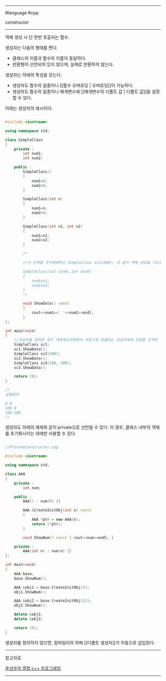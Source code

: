 
---

#language #cpp 

*constructor*

---

객체 생성 시 단 한번 호출되는 함수.

생성자는 다음의 형태를 띈다.
- 클래스의 이름과 함수의 이름이 동일하다.
- 반환형이 선언되어 있지 않으며, 실제로 반환하지 않는다.

생성자는 아래의 특성을 갖는다.
- 생성자도 함수의 일종이니 [[함수 오버로딩 | 오버로딩]]이 가능하다.
- 생성자도 함수의 일종이니 매개변수에 [[매개변수의 디폴트 값 | 디폴트 값]]을 설정할 수 있다.

아래는 생성자의 예시이다.

~~~cpp

#include <iostream>

using namespace std;

class SimpleClass
{
	private :
		int num1;
		int num2;

	public :
		SimpleClass()
		{
			num1=0;
			num2=0;
		}

		SimpleClass(int n)
		{
			num1=n;
			num2=0;
		}

		SimpleClass(int n1, int n2)
		{
			num1=n1;
			num2=n2;
		}

		/*

		//이 단락을 주석해제하고 SimpleClass sc2(100); 과 같이 객체 생성을 시도할 경우 컴파일 에러가 발생한다. SimpleClass(int n)과 이 단락의 생성자 중 뭘 호출해야 할 지 명확하지 않기 때문이다.

		SimpleClass(int n1=0;,int n2=0)
		{
			num1=n1;
			num2=n2;
		}
		*/

		void ShowData() const
		{
			cout<<num1<<' '<<num2<<endl;
		}
};

int main(void)
{
	//생성자를 정의한 경우 객체생성과정에서 자동으로 호출되는 생성자에게 전달할 인자의 정보를 다음과 같이 추가해야 한다.
	SimpleClass sc1;
	sc1.ShowData();
	SimpleClass sc2(100);
	sc2.ShowData();
	SimpleClass sc3(100, 200);
	sc3.ShowData();

	return (0);
}

/*
실행결과

0 0
100 0
100 200
*/

~~~

생성자도 아래의 예제와 같이 private으로 선언될 수 있다. 이 경우, 클래스 내부의 객체를 초기화시키는 데에만 사용할 수 있다.

~~~cpp

//PrivateConstructor.cpp

#include <iostream>

using namespace std;

class AAA
{
	private :
		int num;

	public :
		AAA() : num(0) {}

		AAA &CreateInitObj(int n) const
		{
			AAA *ptr = new AAA(n);
			return (*ptr);
		}

		void ShowNum() const { cout<<num<<endl; }

	private :
		AAA(int n) : num(n) {}
};

int main(void)
{
	AAA base;
	base.ShowNum();

	AAA &obj1 = base.CreateInitObj(3);
	obj1.ShowNum();

	AAA &obj2 = base.CreateInitObj(12);
	obj2.ShowNum();

	delete &obj1;
	delete &obj2;

	return (0);
}

~~~

생성자를 정의하지 않으면, 컴파일러의 의해 [[디폴트 생성자]]가 자동으로 삽입된다.

---

참고자료

[윤성우의 열혈 c++ 프로그래밍](https://product.kyobobook.co.kr/detail/S000001589147)

---